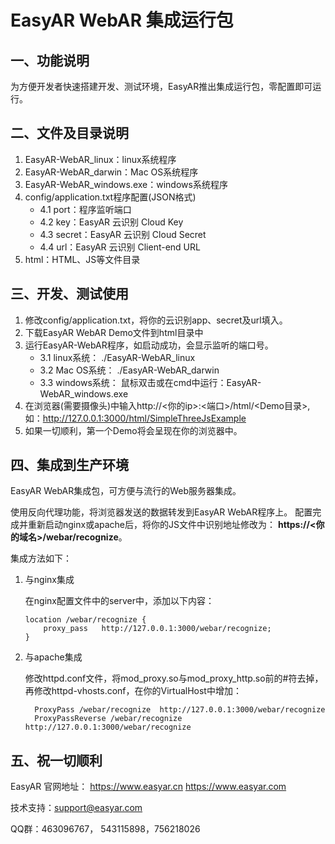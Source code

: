 # EasyAR WebAR 集成运行包

## 一、功能说明

为方便开发者快速搭建开发、测试环境，EasyAR推出集成运行包，零配置即可运行。

## 二、文件及目录说明

1. EasyAR-WebAR_linux：linux系统程序
2. EasyAR-WebAR_darwin：Mac OS系统程序
3. EasyAR-WebAR_windows.exe：windows系统程序
4. config/application.txt程序配置(JSON格式)
    * 4.1 port：程序监听端口
    * 4.2 key：EasyAR 云识别 Cloud Key
    * 4.3 secret：EasyAR 云识别 Cloud Secret
    * 4.4 url：EasyAR 云识别 Client-end URL
5. html：HTML、JS等文件目录

## 三、开发、测试使用

1. 修改config/application.txt，将你的云识别app、secret及url填入。
2. 下载EasyAR WebAR Demo文件到html目录中
3. 运行EasyAR-WebAR程序，如启动成功，会显示监听的端口号。
    * 3.1 linux系统：
        ./EasyAR-WebAR_linux
    * 3.2 Mac OS系统：
        ./EasyAR-WebAR_darwin
    * 3.3 windows系统：
        鼠标双击或在cmd中运行：EasyAR-WebAR_windows.exe
4. 在浏览器(需要摄像头)中输入http://<你的ip>:<端口>/html/<Demo目录>,
    如：http://127.0.0.1:3000/html/SimpleThreeJsExample
5. 如果一切顺利，第一个Demo将会呈现在你的浏览器中。

## 四、集成到生产环境

EasyAR WebAR集成包，可方便与流行的Web服务器集成。

使用反向代理功能，将浏览器发送的数据转发到EasyAR WebAR程序上。
配置完成并重新启动nginx或apache后，将你的JS文件中识别地址修改为：
**https://<你的域名>/webar/recognize**。


集成方法如下：

1. 与nginx集成

    在nginx配置文件中的server中，添加以下内容：
    
    ``` 
    location /webar/recognize {
        proxy_pass   http://127.0.0.1:3000/webar/recognize;
    }     
    ```

2. 与apache集成

    修改httpd.conf文件，将mod_proxy.so与mod_proxy_http.so前的#符去掉，
    再修改httpd-vhosts.conf，在你的VirtualHost中增加：

    ```    
      ProxyPass /webar/recognize  http://127.0.0.1:3000/webar/recognize
      ProxyPassReverse /webar/recognize  http://127.0.0.1:3000/webar/recognize      
    ```
    
## 五、祝一切顺利

EasyAR 官网地址： https://www.easyar.cn https://www.easyar.com

技术支持：support@easyar.com

QQ群：463096767， 543115898，756218026
